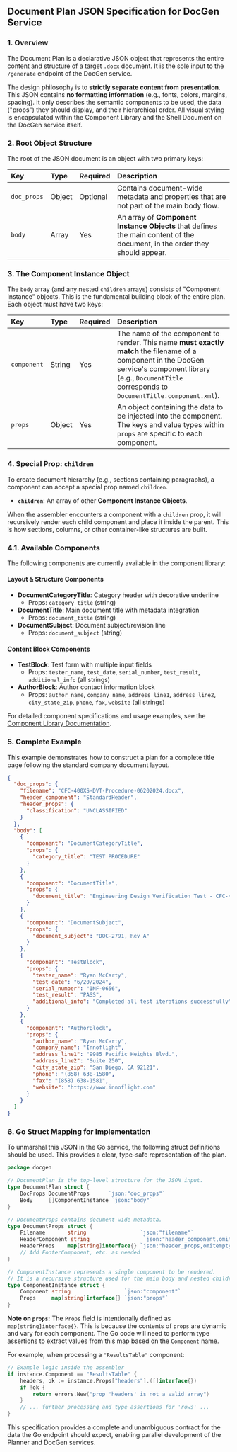## Document Plan JSON Specification for DocGen Service

### 1. Overview

The Document Plan is a declarative JSON object that represents the entire content and structure of a target `.docx` document. It is the sole input to the `/generate` endpoint of the DocGen service.

The design philosophy is to **strictly separate content from presentation**. This JSON contains **no formatting information** (e.g., fonts, colors, margins, spacing). It only describes the semantic components to be used, the data ("props") they should display, and their hierarchical order. All visual styling is encapsulated within the Component Library and the Shell Document on the DocGen service itself.

### 2. Root Object Structure

The root of the JSON document is an object with two primary keys:

| Key | Type | Required | Description |
| :-- | :--- | :--- | :--- |
| `doc_props` | Object | Optional | Contains document-wide metadata and properties that are not part of the main body flow. |
| `body` | Array | Yes | An array of **Component Instance Objects** that defines the main content of the document, in the order they should appear. |

### 3. The Component Instance Object

The `body` array (and any nested `children` arrays) consists of "Component Instance" objects. This is the fundamental building block of the entire plan. Each object must have two keys:

| Key | Type | Required | Description |
| :-- | :--- | :--- | :--- |
| `component` | String | Yes | The name of the component to render. This name **must exactly match** the filename of a component in the DocGen service's component library (e.g., `DocumentTitle` corresponds to `DocumentTitle.component.xml`). |
| `props` | Object | Yes | An object containing the data to be injected into the component. The keys and value types within `props` are specific to each component. |

### 4. Special Prop: `children`

To create document hierarchy (e.g., sections containing paragraphs), a component can accept a special prop named `children`.

*   **`children`**: An array of other **Component Instance Objects**.

When the assembler encounters a component with a `children` prop, it will recursively render each child component and place it inside the parent. This is how sections, columns, or other container-like structures are built.

### 4.1. Available Components

The following components are currently available in the component library:

#### Layout & Structure Components
- **DocumentCategoryTitle**: Category header with decorative underline
  - Props: `category_title` (string)
- **DocumentTitle**: Main document title with metadata integration
  - Props: `document_title` (string)
- **DocumentSubject**: Document subject/revision line
  - Props: `document_subject` (string)

#### Content Block Components
- **TestBlock**: Test form with multiple input fields
  - Props: `tester_name`, `test_date`, `serial_number`, `test_result`, `additional_info` (all strings)
- **AuthorBlock**: Author contact information block
  - Props: `author_name`, `company_name`, `address_line1`, `address_line2`, `city_state_zip`, `phone`, `fax`, `website` (all strings)

For detailed component specifications and usage examples, see the [Component Library Documentation](./components/README.md).

### 5. Complete Example

This example demonstrates how to construct a plan for a complete title page following the standard company document layout.

```json
{
  "doc_props": {
    "filename": "CFC-400XS-DVT-Procedure-06202024.docx",
    "header_component": "StandardHeader",
    "header_props": {
      "classification": "UNCLASSIFIED"
    }
  },
  "body": [
    {
      "component": "DocumentCategoryTitle",
      "props": {
        "category_title": "TEST PROCEDURE"
      }
    },
    {
      "component": "DocumentTitle",
      "props": {
        "document_title": "Engineering Design Verification Test - CFC-400XS Extended DVT Procedure"
      }
    },
    {
      "component": "DocumentSubject",
      "props": {
        "document_subject": "DOC-2791, Rev A"
      }
    },
    {
      "component": "TestBlock",
      "props": {
        "tester_name": "Ryan McCarty",
        "test_date": "6/20/2024",
        "serial_number": "INF-0656",
        "test_result": "PASS",
        "additional_info": "Completed all test iterations successfully"
      }
    },
    {
      "component": "AuthorBlock",
      "props": {
        "author_name": "Ryan McCarty",
        "company_name": "Innoflight",
        "address_line1": "9985 Pacific Heights Blvd.",
        "address_line2": "Suite 250",
        "city_state_zip": "San Diego, CA 92121",
        "phone": "(858) 638-1580",
        "fax": "(858) 638-1581",
        "website": "https://www.innoflight.com"
      }
    }
  ]
}
```

### 6. Go Struct Mapping for Implementation

To unmarshal this JSON in the Go service, the following struct definitions should be used. This provides a clear, type-safe representation of the plan.

```go
package docgen

// DocumentPlan is the top-level structure for the JSON input.
type DocumentPlan struct {
	DocProps DocumentProps      `json:"doc_props"`
	Body     []ComponentInstance `json:"body"`
}

// DocumentProps contains document-wide metadata.
type DocumentProps struct {
	Filename       string                 `json:"filename"`
	HeaderComponent string                 `json:"header_component,omitempty"`
	HeaderProps    map[string]interface{} `json:"header_props,omitempty"`
    // Add FooterComponent, etc. as needed
}

// ComponentInstance represents a single component to be rendered.
// It is a recursive structure used for the main body and nested children.
type ComponentInstance struct {
	Component string                 `json:"component"`
	Props     map[string]interface{} `json:"props"`
}
```

**Note on `props`:** The `Props` field is intentionally defined as `map[string]interface{}`. This is because the contents of `props` are dynamic and vary for each component. The Go code will need to perform type assertions to extract values from this map based on the `Component` name.

For example, when processing a `"ResultsTable"` component:

```go
// Example logic inside the assembler
if instance.Component == "ResultsTable" {
    headers, ok := instance.Props["headers"].([]interface{})
    if !ok {
        return errors.New("prop 'headers' is not a valid array")
    }
    // ... further processing and type assertions for 'rows' ...
}
```

This specification provides a complete and unambiguous contract for the data the Go endpoint should expect, enabling parallel development of the Planner and DocGen services.